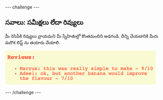 \--- challenge \---

## సవాలు: సమీక్షలు లేదా రివ్యులు

మీ రెసిపీకి రివ్యులు వ్రాయమని మీ స్నేహితుల్లో కొంతమందిని అడగండి. దీన్ని చేయడానికి మీరు మరొక లిస్ట్ ను తయారు చేయాలి.

![స్క్రీన్ షాట్](images/recipe-reviews.png)

\--- /challenge \---